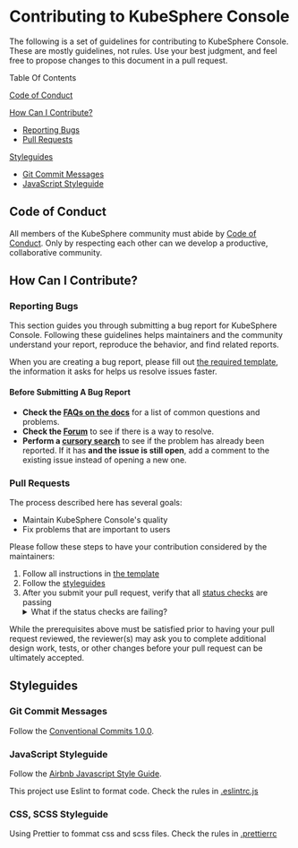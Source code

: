 # Contributing to KubeSphere Console

The following is a set of guidelines for contributing to KubeSphere Console. These are mostly guidelines, not rules. Use your best judgment, and feel free to propose changes to this document in a pull request.

Table Of Contents

[Code of Conduct](#code-of-conduct)

[How Can I Contribute?](#how-can-i-contribute)
  * [Reporting Bugs](#reporting-bugs)
  * [Pull Requests](#pull-requests)

[Styleguides](#styleguides)
  * [Git Commit Messages](#git-commit-messages)
  * [JavaScript Styleguide](#javascript-styleguide)

## Code of Conduct
All members of the KubeSphere community must abide by [Code of Conduct](docs/code-of-conduct.md). Only by respecting each other can we develop a productive, collaborative community.

## How Can I Contribute?

### Reporting Bugs

This section guides you through submitting a bug report for KubeSphere Console. Following these guidelines helps maintainers and the community understand your report, reproduce the behavior, and find related reports.

When you are creating a bug report, please fill out [the required template](https://github.com/kubesphere/console/blob/master/.github/ISSUE_TEMPLATE/bug_report.md), the information it asks for helps us resolve issues faster.

#### Before Submitting A Bug Report

* **Check the [FAQs on the docs](https://kubesphere.io/docs/v2.1/zh-CN/faq/faq-console/)** for a list of common questions and problems.
* **Check the [Forum](https://kubesphere.io/forum/)** to see if there is a way to resolve.
* **Perform a [cursory search](https://github.com/kubesphere/console/issues)** to see if the problem has already been reported. If it has **and the issue is still open**, add a comment to the existing issue instead of opening a new one.

### Pull Requests

The process described here has several goals:

- Maintain KubeSphere Console's quality
- Fix problems that are important to users

Please follow these steps to have your contribution considered by the maintainers:

1. Follow all instructions in [the template](https://github.com/kubesphere/console/blob/master/.github/PULL_REQUEST_TEMPLATE.md)
2. Follow the [styleguides](#styleguides)
3. After you submit your pull request, verify that all [status checks](https://help.github.com/articles/about-status-checks/) are passing <details><summary>What if the status checks are failing?</summary>If a status check is failing, and you believe that the failure is unrelated to your change, please leave a comment on the pull request explaining why you believe the failure is unrelated. A maintainer will re-run the status check for you. If we conclude that the failure was a false positive, then we will open an issue to track that problem with our status check suite.</details>

While the prerequisites above must be satisfied prior to having your pull request reviewed, the reviewer(s) may ask you to complete additional design work, tests, or other changes before your pull request can be ultimately accepted.

## Styleguides

### Git Commit Messages

Follow the [Conventional Commits 1.0.0](https://www.conventionalcommits.org/en/v1.0.0/).

### JavaScript Styleguide

Follow the [Airbnb Javascript Style Guide](https://github.com/airbnb/javascript#table-of-contents).

This project use Eslint to format code. Check the rules in [.eslintrc.js](../.eslintrc.js)

### CSS, SCSS Styleguide

Using Prettier to fommat css and scss files. Check the rules in [.prettierrc](../.prettierrc)